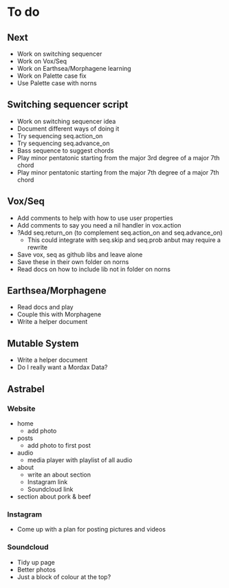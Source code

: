 # To do

## Next
- Work on switching sequencer
- Work on Vox/Seq
- Work on Earthsea/Morphagene learning
- Work on Palette case fix
- Use Palette case with norns







## Switching sequencer script
- Work on switching sequencer idea
- Document different ways of doing it
- Try sequencing seq.action_on
- Try sequencing seq.advance_on
- Bass sequence to suggest chords
- Play minor pentatonic starting from the major 3rd degree of a major 7th chord
- Play minor pentatonic starting from the major 7th degree of a major 7th chord

## Vox/Seq
- Add comments to help with how to use user properties
- Add comments to say you need a nil handler in vox.action
- ?Add seq.return_on (to complement seq.action_on and seq.advance_on)
  - This could integrate with seq.skip and seq.prob anbut may require a rewrite
- Save vox, seq as github libs and leave alone
- Save these in their own folder on norns
- Read docs on how to include lib not in folder on norns

## Earthsea/Morphagene
- Read docs and play
- Couple this with Morphagene
- Write a helper document

## Mutable System
- Write a helper document
- Do I really want a Mordax Data?









## Astrabel
### Website
- home
  - add photo
- posts
  - add photo to first post
- audio
  - media player with playlist of all audio
- about
  - write an about section
  - Instagram link
  - Soundcloud link
- section about pork & beef

### Instagram
- Come up with a plan for posting pictures and videos

### Soundcloud
- Tidy up page
- Better photos
- Just a block of colour at the top?